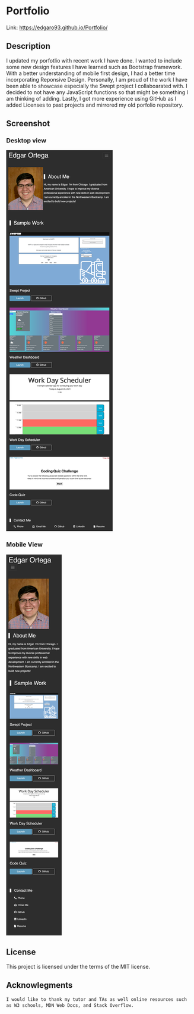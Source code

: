 # Portfolio
Link: https://edgaro93.github.io/Portfolio/

## Description
I updated my porfotlio with recent work I have done. I wanted to include some new design features I have learned such as Bootstrap framework. With a better understanding of mobile first design, I had a better time incorporating Reponsive Design. Personally, I am proud of the work I have been able to showcase especially the Swept project I collaboarated with. I decided to not have any JavaScript functions so that might be something I am thinking of adding. Lastly, I got more experience using GitHub as I added Licenses to past projects and mirrored my old porfolio repository.


## Screenshot
### Desktop view
![plot](Assets/Images/desktop.png)

### Mobile View
![plot](Assets/Images/mobile.png)

## License
This project is licensed under the terms of the MIT license.


## Acknowlegments
~~~
I would like to thank my tutor and TAs as well online resources such as W3 schools, MDN Web Docs, and Stack Overflow.
~~~
